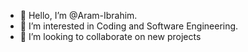 - 👋 Hello, I’m @Aram-Ibrahim.
- 👀 I’m interested in Coding and Software Engineering.
- 🌱 I’m looking to collaborate on new projects


<!---
Aram-Ibrahim/Aram-Ibrahim is a ✨ special ✨ repository because its `README.md` (this file) appears on your GitHub profile.
You can click the Preview link to take a look at your changes.
--->
